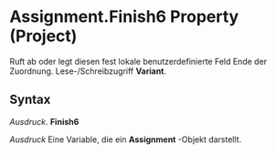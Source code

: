 
# Assignment.Finish6 Property (Project)

Ruft ab oder legt diesen fest lokale benutzerdefinierte Feld Ende der Zuordnung. Lese-/Schreibzugriff  **Variant**.


## Syntax

 _Ausdruck_. **Finish6**

 _Ausdruck_ Eine Variable, die ein **Assignment** -Objekt darstellt.

